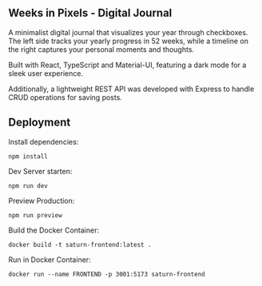 <h2>Weeks in Pixels - Digital Journal </h2>
A minimalist digital journal that visualizes your year through checkboxes. 
The left side tracks your yearly progress in 52 weeks, while a timeline on the
right captures your personal moments and thoughts.

Built with React, TypeScript
and Material-UI,
featuring a dark mode for a sleek 
user experience. 

Additionally, a lightweight REST API 
was developed with Express to 
handle CRUD operations for saving posts.

<h2> Deployment </h2>

Install dependencies:

```shellscript
npm install
```
Dev Server starten:
 
```shellscript
npm run dev
```

Preview Production:
 
```shellscript
npm run preview
```

Build the Docker Container:

```shellscript
docker build -t saturn-frontend:latest .
```

Run in Docker Container:

```shellscript
docker run --name FRONTEND -p 3001:5173 saturn-frontend
```
